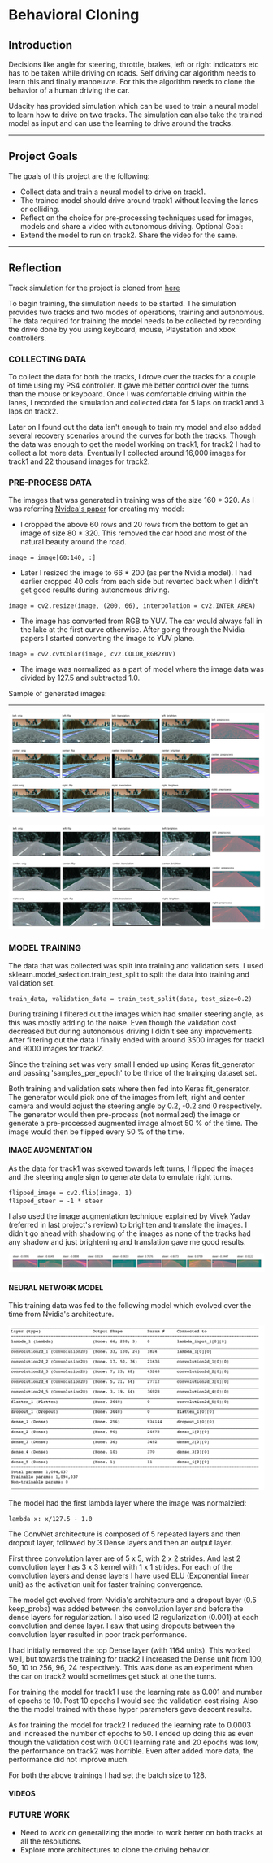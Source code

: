 # **Behavioral Cloning** 

## Introduction

Decisions like angle for steering, throttle, brakes, left or right indicators etc has to be taken while driving on roads. Self driving car algorithm needs to learn this and finally manoeuvre. For this the algorithm needs to clone the behavior of a human driving the car.

Udacity has provided simulation which can be used to train a neural model to learn how to drive on two tracks. The simulation can also take the trained model as input and can use the learning to drive around the tracks.

----

## Project Goals
The goals  of this project are the following:
* Collect data and train a neural model to drive on track1.
* The trained model should drive around track1 without leaving the lanes or colliding.
* Reflect on the choice for pre-processing techniques used for images, models and share a video with autonomous driving.
Optional Goal:
* Extend the model to run on track2. Share the video for the same.

---

## Reflection

Track simulation for the project is cloned from [here](https://github.com/udacity/self-driving-car-sim)

To begin training, the simulation needs to be started. The simulation provides two tracks and two modes of operations, training and autonomous.
The data required for training the model needs to be collected by recording the drive done by you using keyboard, mouse, Playstation and xbox controllers.


### COLLECTING DATA

To collect the data for both the tracks, I drove over the tracks for a couple of time using my PS4 controller. It gave me better control over the turns than the mouse or keyboard. Once I was comfortable driving within the lanes, I recorded the simulation and collected data for 5 laps on track1 and 3 laps on track2.

Later on I found out the data isn't enough to train my model and also added several recovery scenarios around the curves for both the tracks. Though the data was enough to get the model working on track1, for track2 I had to collect a lot more data. Eventually I collected around 16,000 images for track1 and 22 thousand images for track2.


### PRE-PROCESS DATA

The images that was generated in training was of the size 160 * 320. As I was referring [Nvidea's paper](http://images.nvidia.com/content/tegra/automotive/images/2016/solutions/pdf/end-to-end-dl-using-px.pdf) for creating my model:
* I cropped the above 60 rows and 20 rows from the bottom to get an image of size 80 * 320. This removed the car hood and most of the natural beauty around the road.
```
image = image[60:140, :]
```
* Later I resized the image to 66 * 200 (as per the Nvidia model). I had earlier cropped 40 cols from each side but reverted back when I didn't get good results during autonomous driving.
```
image = cv2.resize(image, (200, 66), interpolation = cv2.INTER_AREA)
```
* The image has converted from RGB to YUV. The car would always fall in the lake at the first curve otherwise. After going through the Nvidia papers I started converting the image to YUV plane.
```
image = cv2.cvtColor(image, cv2.COLOR_RGB2YUV)
```
* The image was normalized as a part of model where the image data was divided by 127.5 and subtracted 1.0.

Sample of generated images:

---

![@No Track1 | center | img01](./img/track1_imgs.png)

![@No Track2 | center | img02](./img/track2_imgs.png)

### MODEL TRAINING

The data that was collected was split into training and validation sets. I used sklearn.model_selection.train_test_split to split the data into training and validation set.
```
train_data, validation_data = train_test_split(data, test_size=0.2)
```
During training I filtered out the images which had smaller steering angle, as this was mostly adding to the noise. Even though the validation cost decreased but during autonomous driving I didn't see any improvements. After filtering out the data I finally ended with around 3500 images for track1 and 9000 images for track2.

Since the training set was very small I ended up using Keras fit_generator and passing 'samples_per_epoch' to be thrice of the trainging dataset set.

Both training and validation  sets where then fed into Keras fit_generator. The generator would pick one of the images from left, right and center camera and would adjust the steering angle by 0.2, -0.2 and 0 respectively. The generator would then pre-process (not normalized) the image or generate a pre-processed augmented image almost 50 % of the time. The image would then be flipped every 50 % of the time.

#### IMAGE AUGMENTATION

As the data for track1 was skewed towards left turns, I flipped the images and the steering angle sign to generate data to emulate right turns.
```
flipped_image = cv2.flip(image, 1)
flipped_steer = -1 * steer
```

I also used the image augmentation technique explained by Vivek Yadav (referred in last project's review) to brighten and translate the images. I didn't go ahead with shadowing of the images as none of the tracks had any shadow and just brightening and translation gave me good results.

![@No generated | center | img03](./img/generated.png)

#### NEURAL NETWORK MODEL

This training data was fed to the following model which evolved over the time from Nvidia's architecture.

![@No Model | center | img04](./img/model.png)

The model had the first lambda layer where the image was normalzied:
```
lambda x: x/127.5 - 1.0
```
The ConvNet architecture is composed of 5 repeated layers and then dropout layer, followed by 3 Dense layers and then an output layer.

First three convolution layer are of 5 x 5, with 2 x 2 strides. And last 2 convolution layer has 3 x 3 kernel with 1 x 1 strides.
For each of the convolution layers and dense layers I have used ELU (Exponential linear unit) as the activation unit for faster training convergence.

The model got evolved from Nvidia's architecture and a dropout layer (0.5 keep_probs) was added between the convolution layer and before the dense layers for regularization. I also used l2 regularization (0.001) at each convolution and dense layer. I saw that using dropouts between the convolution layer resulted in poor track performance. 

I had initially removed the top Dense layer (with 1164 units). This worked well, but towards the training for track2 I increased the Dense unit from 100, 50, 10 to 256, 96, 24 respectively. This was done as an experiment when the car on track2 would sometimes get stuck at one the turns.

For training the model for track1 I use the learning rate as 0.001 and number of epochs to 10. Post 10 epochs I would see the validation cost rising. Also the the model trained with these hyper parameters gave descent results.

As for training the model for track2 I reduced the learning rate to 0.0003 and increased the number of epochs to 50. I ended up doing this as even though the validation cost with 0.001 learning rate and 20 epochs was low, the performance on track2 was horrible. Even after added more data, the performance did not improve much.

For both the above trainings I had set the batch size to 128. 

#### VIDEOS



### FUTURE WORK
* Need to work on generalizing the model to work better on both tracks at all the resolutions.
* Explore more architectures to clone the driving behavior.

